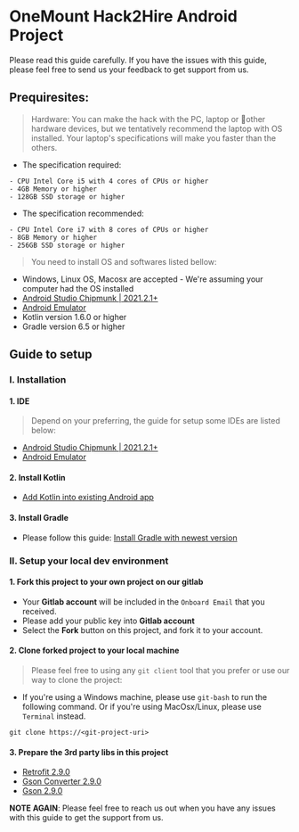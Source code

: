 # OneMount Hack2Hire Android Project
    
Please read this guide carefully. If you have the issues with this guide, please feel free to send us your feedback to get support from us.

## Prequiresites:
> Hardware:
> You can make the hack with the PC, laptop or other hardware devices, but we tentatively recommend the laptop with OS installed.
> Your laptop's specifications will make you faster than the others.

- The specification required: 

```
- CPU Intel Core i5 with 4 cores of CPUs or higher
- 4GB Memory or higher
- 128GB SSD storage or higher
```

- The specification recommended: 

```
- CPU Intel Core i7 with 8 cores of CPUs or higher
- 8GB Memory or higher
- 256GB SSD storage or higher
```

> You need to install OS and softwares listed bellow:

- Windows, Linux OS, Macosx are accepted - We're assuming your computer had the OS installed
- [Android Studio Chipmunk | 2021.2.1+](https://developer.android.com/studio)
- [Android Emulator](https://developer.android.com/studio/run/managing-avds)
- Kotlin version 1.6.0 or higher
- Gradle version 6.5 or higher

## Guide to setup
### I. Installation
#### 1. IDE
> Depend on your preferring, the guide for setup some IDEs are listed below:
- [Android Studio Chipmunk | 2021.2.1+](https://developer.android.com/studio#downloads)
- [Android Emulator](https://developer.android.com/studio/run/managing-avds)

#### 2. Install Kotlin

- [Add Kotlin into existing Android app](https://developer.android.com/kotlin/add-kotlin)

#### 3. Install Gradle

- Please follow this guide: [Install Gradle with newest version](https://gradle.org/install/)

### II. Setup your local dev environment

#### 1. Fork this project to your own project on our gitlab

- Your **Gitlab account** will be included in the `Onboard Email` that you received.
- Please add your public key into **Gitlab account**
- Select the **Fork** button on this project, and fork it to your account.

#### 2. Clone forked project to your local machine

> Please feel free to using any `git client` tool that you prefer or use our way to clone the project:

- If you're using a Windows machine, please use `git-bash` to run the following command. Or if you're using MacOsx/Linux, please use `Terminal` instead.

```shell
git clone https://<git-project-uri>
```

#### 3. Prepare the 3rd party libs in this project

- [Retrofit 2.9.0](https://square.github.io/retrofit/)
- [Gson Converter 2.9.0](https://square.github.io/retrofit/)
- [Gson 2.9.0](https://github.com/google/gson)


**NOTE AGAIN**: Please feel free to reach us out when you have any issues with this guide to get the support from us.
